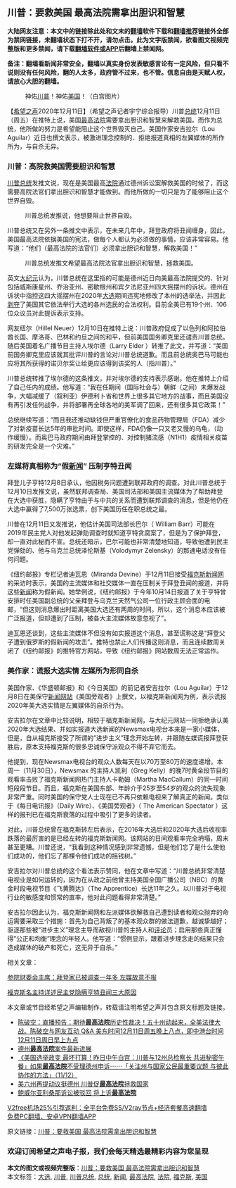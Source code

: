  <h2>川普：要救美国 最高法院需拿出胆识和智慧</h2> <p class="notice"><b>大陆网友注意：本文中的链接除此处和文末的<a href="https://github.com/bannedbook/fanqiang" >翻墙</a>软件下载和<a href="https://github.com/killgcd/justmysocks/blob/master/README.md">翻墙推荐</a>链接外全部为禁网链接，未翻墙状态下打不开，请勿点击。此为文字版禁闻，欲看图文视频完整版和更多禁闻，请下载<a href="https://github.com/bannedbook/fanqiang">翻墙软件或APP</a>后翻墙上禁闻网。</p><p>备注：翻墙看新闻非常安全，翻墙以真实身份发表敏感言论有一定风险，但只看不说则没有任何风险，翻的人太多，政府管不过来，也不管。信息自由是天赋人权，请放心大胆的翻墙。</b></p>  <div class="entry"> <figure><figcaption>神佑<a href="https://www.bannedbook.org/bnews/tag/%e5%b7%9d%e6%99%ae/" class="st_tag internal_tag" rel="tag" title="标签 川普 下的日志">川普</a>！神佑<a href="https://www.bannedbook.org/bnews/tag/%e7%be%8e%e5%9b%bd/" class="st_tag internal_tag" rel="tag" title="标签 美国 下的日志">美国</a>！（白宫图片）</figcaption></figure> <p>【<span class='wp_keywordlink_affiliate'><a href="https://www.soundofhope.org" title="希望之声" target="_blank">希望之声</a></span>2020年12月11日】（希望之声记者宇宁综合报导）川普<a href="https://www.bannedbook.org/bnews/tag/%e6%80%bb%e7%bb%9f/" class="st_tag internal_tag" rel="tag" title="标签 总统 下的日志">总统</a>12月11日（周五）在推特上说，美国<a href="https://www.bannedbook.org/bnews/tag/%e6%9c%80%e9%ab%98%e6%b3%95%e9%99%a2/" class="st_tag internal_tag" rel="tag" title="标签 最高法院 下的日志">最高法院</a>需要拿出胆识和智慧来解救美国。而作为总统，他所做的努力是希望能阻止这个世界毁灭自己。美国作家安吉拉尔（Lou Aguilar）近日也撰文表示，被激进理念控制的、拒绝报道真相的左翼媒体的所作所为，与自杀无异。</p> <h3>川普：高院救美国需要胆识和智慧</h3> <p><a href="https://www.bannedbook.org/bnews/tag/%E5%B7%9D%E6%99%AE%E6%80%BB%E7%BB%9F/" class="st_tag internal_tag" rel="tag" title="标签 川普总统 下的日志">川普总统</a>发推文说，现在是美国最高<a href="https://www.bannedbook.org/bnews/tag/%e6%b3%95%e9%99%a2/" class="st_tag internal_tag" rel="tag" title="标签 法院 下的日志">法院</a>通过德州诉讼案解救美国的时候了，而这需要高院法官们拿出胆识和智慧才能做到。而他所做的一切只是为了能够阻止这个世界自毁。</p> <figure><figcaption>川普总统发推说，他想要阻止世界自毁。</figcaption></figure> <p>川普总统又在另外一条推文中表示，在未来几年中，拜登政府将丑闻缠身，因此，美国最高法院依据美国的宪法，做每个人都认为必须做的事情，应该非常容易。他写道：“他们（最高法院的法官们）必须拿出胆识和智慧，解救美国！”</p> <figure><figcaption>川普总统发推文希望最高法院法官拿出胆识和智慧，拯救美国。</figcaption></figure> <p>英文<span class='wp_keywordlink_affiliate'><a href="http://www.epochtimes.com/" title="大纪元" target="_blank">大纪元</a></span>认为，川普总统在这里指的可能是德州近日向美最高法院提交的、针对包括威斯康星州、乔治亚州、密歇根州和宾夕法尼亚州四大摇摆州的诉状。德州在诉状中指控这四大摇摆州在2020年<a href="https://www.bannedbook.org/bnews/tag/%e5%a4%a7%e9%80%89/" class="st_tag internal_tag" rel="tag" title="标签 大选 下的日志">大选</a>期间违宪地修改了本州的选举法，并因此<span class='wp_keywordlink'><a href="https://www.bannedbook.org/forum2/topic21.html" title="《剥夺》 黄建民 著" target="_blank">剥夺</a></span>了美国其它依法举行大选的各州选民的合法权利。目前全美已有19个州、106位众议员对此提诉表示支持。</p> <p>网友纽尔（Hillel Neuer）12月10日在推特上说：川普政府促成了以色列和阿拉伯酋长国、摩洛哥、巴林和约旦之间的和平，但前美国国务卿克里还谴责川普总统。随后美国着名广播节目主持人埃尔德（Larry Elder ）转推了此文，并写道：“美国前国务卿克里应该就其批评川普的言论对川普总统道歉。而且前总统奥巴马可能也应将其所获得的诺贝尔奖让给更应该得到该奖的人（指川普）。”</p> <p></p>  <p>川普总统转推了埃尔德的这条推文，并对埃尔德的支持表示感谢。他在推特上介绍了自己任内的成绩。他写道：“我在任期间（国际社会与）朝鲜（之间）未爆发战争，大幅减缓了（叙利亚）伊德利卜省和世界上很多其它地方的战事，而且美国没有再引发任何战争，并将部署再全球各地的美军调了回来，还有很多其它政策！”</p> <p>总统继续写道：“而且我还推动缺钱但严重官僚化的食品药物管理局（FDA）减少了对新疫苗长达5年的审批时间。即使这样，FDA仍像一只又老又慢的乌龟，（动作缓慢）。而奥巴马政府期间由拜登掌控的、对控制猪流感（N1H1）疫情相关疫苗的研发完全是一个灾难。”</p> <h3>左媒将真相称为“假<span class='wp_keywordlink_affiliate'><a href="https://www.bannedbook.org/" title="新闻">新闻</a></span>” 压制亨特丑闻</h3> <p>拜登儿子亨特12月8日承认，他因税务问题遭到联邦政府的调查。对此川普总统于12月10日发推文说，虽然联邦调查局、美国司法部和美国主流媒体为了帮助拜登在大选中获胜，隐瞒了亨特由于与中共的关系而遭到联邦调查的消息，但是他仍在大选中赢得了7,500万张选票，创下美国历任在职总统之最。</p> <p>川普在12月11日又发推说，他估计美国司法部长巴尔（ William Barr）可能在2019年民主党人对他发起弹劾调查时就知道亨特贪腐案了，但是为了保护拜登，却一直对此秘而不宣。总统还暗示，巴尔可能也非常清楚地知道，导致他遭到民主党弹劾的、他与乌克兰总统泽伦斯基（Volodymyr Zelensky）的那通电话没有任何问题。</p> <p>《纽约邮报》专栏记者迪瓦恩（Miranda Devine）于12月11日接受<a href="https://www.bannedbook.org/bnews/tag/%e7%a6%8f%e5%85%8b%e6%96%af/" class="st_tag internal_tag" rel="tag" title="标签 福克斯 下的日志">福克斯</a><span class='wp_keywordlink_affiliate'><a href="https://www.bannedbook.org/" title="新闻网">新闻网</a></span>的采访时表示，美国的主流媒体和社交媒体一直在压制关于拜登丑闻的报道，并将这些<a href="https://www.bannedbook.org/bnews/tag/%E6%96%B0%E9%97%BB/" class="st_tag internal_tag" rel="tag" title="标签 新闻 下的日志">新闻</a>称为假新闻。她举例说，《纽约邮报》于今年10月14日报道了关于亨特曾安排时任美国副总统的父亲拜登与乌克兰天然气公司一位行政主顾会面的电邮，“但这则消息爆出时距离美国大选还有两周的时间。所以，这个消息本应该被广泛报道，但却遭到了压制，被各大主流媒体故意忽视了”。</p> <p>迪瓦恩还谈到，这些主流媒体不但没有如实报道这个消息，甚至谎称这是“拜登父子遭到俄罗斯的假新闻的攻击”。推特也禁止人们传播这则消息，而且连续数周关闭了《纽约邮报》的推特官方网站，导致《纽约邮报》网站数周无法正常运作。</p>  <h3>美作家：谎报大选实情 左媒所为形同自杀</h3> <p>美国作家、《华盛顿邮报》和《今日美国》的前记者安吉拉尔（Lou Aguilar）于12月8日在美保守<span class='wp_keywordlink_affiliate'><a href="https://www.bannedbook.org/" title="新闻网站">新闻网站</a></span>《美国旁观者》上撰文，以福克斯新闻网为例，表示谎报2020年美大选实情是左翼媒体的自杀行为。</p> <p>安吉拉尔在文章中比较说明，相较于福克斯新闻网，与大纪元网站一同拒绝承认美2020年大选结果、并如实报道大选新闻的Newsmax电视台本来是一家小媒体，但是，自从福克斯接受了所谓的”进步主义”理念开始左转，并跟随左媒谎报拜登获胜后，原本支持福克斯的很多忠诚保守派观众不得不弃它而去。</p> <p>他提到，现在Newsmax电视台的观众人数每天在以70万至80万的速度递增。本周一（11月30日），Newsmax 的主持人凯利（Greg Kelly）的晚7时黄金段节目的观看率击败了福克斯新闻网热门主持人卡勒姆（Martha MacCallum）的同一时间短段段节目。而且，福克斯在美国东部、年龄介于25岁至54岁的观众的流失现象非常严重。同时美国的保守党人士现在已不再只依赖电视来了解真正的新闻。类似于《每日电讯报》（Daily Wire）、《美国旁观者》（ The American Spectator ）这样的报刊已在福克斯衰落的过程中吸引了更多的读者。</p> <p>对此，川普总统曾在福克斯转左后表示，在2016年大选后和2020年大选后收视率跌落的最厉害的是已经左转的福克斯新闻网。该网站的日间观看率完全坍塌，周末甚至更糟。川普还说，“我看到这种情况感到非常遗憾，但是他们忘了是什么使他们成功的，他们忘了那棵令他们成功的摇钱树。”</p> <p>安吉拉尔对川普总统的这个看法表示赞同，他在文章中写道：“川普总统非常清楚电视业是如何运转的，因为在从政之前他曾主持美国全国广播公司（NBC）的黄金时段电视节目《飞黄腾达》（The Apprentice）长达11年之久。以川普对于电视行业的敏感度和惯常的直率，他对此问题看得非常清楚。”</p> <p>安吉拉尔因此认为，福克斯新闻网和左派媒体欲解救自己遭到读者和观众抛弃的命运需要采取三个措施：首先为自己背叛了的基本观众群的做法道歉，越诚挚越好；驱逐那些被“进步主义”理念主导而敌视川普的主持人和<span class='wp_keywordlink_affiliate'><a href="https://www.bannedbook.org/bnews/comments/" title="新闻评论" target="_blank">评论</a></span>员；启用那些真正懂得”公正和均衡”理念的年轻人。他写道：“惯例显示，跟着进步理念走的结果只会造成媒体的破产和死亡，这无异于自杀。”</p>  <p>相关文章：</p> <p><a href="https://www.soundofhope.org/post/452713">参院财委会主席：拜登家已被调查一年多 左媒故意不报</a></p> <p><a href="https://www.soundofhope.org/post/452350">福克斯名主持详述民主党隐瞒亨特丑闻三大原因</a></p> <p>本文章或节目经希望之声编辑制作，转载请注明希望之声并包含原文标题及链接。</p> <ul class='op-related-articles' title='相关阅读'> <li><a href='https://www.bannedbook.org/bnews/cbnews/20201212/1446122.html' target='_blank'>陈破空：直播预告：期待<b>最高法院</b>历史性裁决！五十州动起来，全美法律大战。陈破空与网友互动 Q&amp;A 美东时间12月11日周五晚上八点，即中港台时间12月11日周日早上九点</a></li> <li><a href='https://www.bannedbook.org/bnews/cbnews/20201212/1446121.html' target='_blank'>德州<b>最高法院</b>案件最新进展</a></li> <li><a href='https://www.bannedbook.org/bnews/bannedvideo/20201212/1446091.html' target='_blank'>《美国选举政变 最坏打算！昨日中午白宫：川普与12州总检察长 共进秘密午餐」如果<b>最高法院</b>不受理德州申诉⋯⋯「关注州与国家公民最重要议题 与彼此协作的方法」（11/12）</a></li> <li><a href='https://www.bannedbook.org/bnews/bannedvideo/20201212/1446077.html' target='_blank'>美六州再提动议挺德州 川普促<b>最高法院</b>拯救国家</a></li> <li><a href='https://www.bannedbook.org/bnews/bannedvideo/20201212/1446069.html' target='_blank'>鲍威尔亚利桑那诉讼被驳回 将上诉<b>最高法院</b></a></li> </ul> <p class="texttj"> <a href="https://www.bannedbook.org/forum23/topic22702.html" target="_blank">V2free机场25%引荐返利：全平台免费SS/V2ray节点+经济套餐高速翻墙</a><br/> <a href="https://github.com/bannedbook/fanqiang/wiki/%E7%A6%81%E9%97%BB%E7%BD%91%E5%AE%89%E5%8D%93%E7%BF%BB%E5%A2%99%E6%96%B0%E9%97%BBAPP" target="_blank">免费PC翻墙、安卓VPN翻墙APP</a></p><p>原文链接：<a class="src_link"  href="https://www.soundofhope.org/post/452704" target="_blank">川普：要救美国 最高法院需拿出胆识和智慧</a></p> <h3>欢迎订阅希望之声电子报，我们会每天精选最精彩内容为您呈现</h3> </p> <a name='sharetosocial'></a>       <div><b>本文的图文或视频完整版</b>：<a href='https://www.bannedbook.org/bnews/comments/20201212/1446161.html'>川普：要救美国 最高法院需拿出胆识和智慧</a></div>  </div><!--END ENTRY--> <div class="postfooter"> <div>本文标签：<a href="https://www.bannedbook.org/bnews/tag/%e5%a4%a7%e9%80%89/" rel="tag">大选</a>, <a href="https://www.bannedbook.org/bnews/tag/%e5%b7%9d%e6%99%ae/" rel="tag">川普</a>, <a href="https://www.bannedbook.org/bnews/tag/%E5%B7%9D%E6%99%AE%E6%80%BB%E7%BB%9F/" rel="tag">川普总统</a>, <a href="https://www.bannedbook.org/bnews/tag/%e6%80%bb%e7%bb%9f/" rel="tag">总统</a>, <a href="https://www.bannedbook.org/bnews/tag/%E6%96%B0%E9%97%BB/" rel="tag">新闻</a>, <a href="https://www.bannedbook.org/bnews/tag/%e6%9c%80%e9%ab%98%e6%b3%95%e9%99%a2/" rel="tag">最高法院</a>, <a href="https://www.bannedbook.org/bnews/tag/%e6%b3%95%e9%99%a2/" rel="tag">法院</a>, <a href="https://www.bannedbook.org/bnews/tag/%e7%a6%8f%e5%85%8b%e6%96%af/" rel="tag">福克斯</a>, <a href="https://www.bannedbook.org/bnews/tag/%e7%be%8e%e5%9b%bd/" rel="tag">美国</a></div>  </div><!--END POSTFOOTER--> 